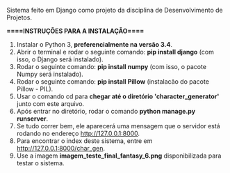 Sistema feito em Django como projeto da disciplina de Desenvolvimento de Projetos.

**====INSTRUÇÕES PARA A INSTALAÇÃO====**

1) Instalar o Python 3, **preferencialmente na versão 3.4**.
2) Abrir o terminal e rodar o seguinte comando: **pip install django** (com isso, o Django será instalado).
3) Rodar o seguinte comando: **pip install numpy** (com isso, o pacote Numpy será instalado).
4) Rodar o seguinte comando: **pip install Pillow** (instalacão do pacote Pillow - PIL).
5) Usar o comando cd para **chegar até o diretório 'character_generator'** junto com este arquivo.
6) Após entrar no diretório, rodar o comando **python manage.py runserver**.
7) Se tudo correr bem, ele aparecerá uma mensagem que o servidor está rodando no endereço http://127.0.0.1:8000.
8) Para encontrar o index deste sistema, entre em http://127.0.0.1:8000/char_gen.
9) Use a imagem **imagem_teste_final_fantasy_6.png** disponibilizada para testar o sistema.
